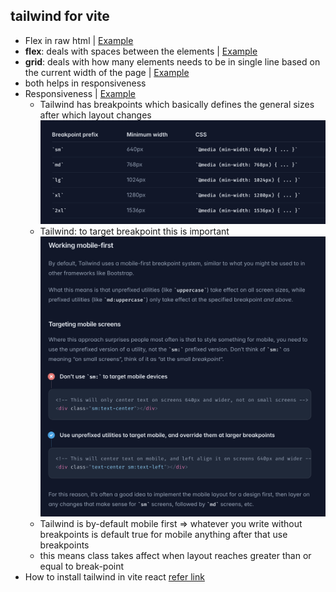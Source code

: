 ## tailwind for vite
- Flex in raw html | [Example]()
- **flex**: deals with spaces between the elements | [Example]()
- **grid**: deals with how many elements needs to be in single line based on the current width of the page | [Example]()
- both helps in responsiveness
- Responsiveness | [Example]()
  - Tailwind has breakpoints which basically defines the general sizes after which layout changes ![breakpoints](./src/assets/tailwind-breakpoints.png)
  - Tailwind: to target breakpoint this is important ![mobile-first](./src/assets/mobile-first.png) 
  - Tailwind is by-default mobile first => whatever you write without breakpoints is default true for mobile anything after that use breakpoints
  - this means class takes affect when layout reaches greater than or equal to break-point
- How to install tailwind in vite react [refer link](https://tailwindcss.com/docs/guides/vite)